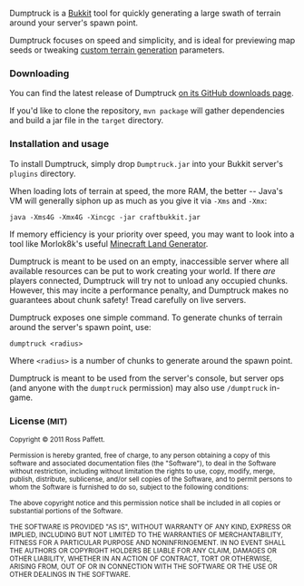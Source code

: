 Dumptruck is a [Bukkit](http://bukkit.org/) tool for quickly generating a large swath of terrain around your server's spawn point.

Dumptruck focuses on speed and simplicity, and is ideal for previewing map seeds or tweaking [custom terrain generation](http://dev.bukkit.org/server-mods/terrain-control/) parameters.

### Downloading

You can find the latest release of Dumptruck [on its GitHub downloads page](https://github.com/raws/bukkit-dumptruck/downloads).

If you'd like to clone the repository, `mvn package` will gather dependencies and build a jar file in the `target` directory.

### Installation and usage

To install Dumptruck, simply drop `Dumptruck.jar` into your Bukkit server's `plugins` directory.

When loading lots of terrain at speed, the more RAM, the better -- Java's VM will generally siphon up as much as you give it via `-Xms` and `-Xmx`:

    java -Xms4G -Xmx4G -Xincgc -jar craftbukkit.jar

If memory efficiency is your priority over speed, you may want to look into a tool like Morlok8k's useful [Minecraft Land Generator](http://www.minecraftforum.net/topic/187737-minecraft-land-generator/).

Dumptruck is meant to be used on an empty, inaccessible server where all available resources can be put to work creating your world. If there _are_ players connected, Dumptruck will try not to unload any occupied chunks. However, this may incite a performance penalty, and Dumptruck makes no guarantees about chunk safety! Tread carefully on live servers.

Dumptruck exposes one simple command. To generate chunks of terrain around the server's spawn point, use:

    dumptruck <radius>

Where `<radius>` is a number of chunks to generate around the spawn point.

Dumptruck is meant to be used from the server's console, but server ops (and anyone with the `dumptruck` permission) may also use `/dumptruck` in-game.
  
### License <small>(MIT)</small>

<small>Copyright © 2011 Ross Paffett.</small>

<small>Permission is hereby granted, free of charge, to any person obtaining a copy of this software and associated documentation files (the "Software"), to deal in the Software without restriction, including without limitation the rights to use, copy, modify, merge, publish, distribute, sublicense, and/or sell copies of the Software, and to permit persons to whom the Software is furnished to do so, subject to the following conditions:</small>

<small>The above copyright notice and this permission notice shall be included in all copies or substantial portions of the Software.</small>

<small>THE SOFTWARE IS PROVIDED "AS IS", WITHOUT WARRANTY OF ANY KIND, EXPRESS OR IMPLIED, INCLUDING BUT NOT LIMITED TO THE WARRANTIES OF MERCHANTABILITY, FITNESS FOR A PARTICULAR PURPOSE AND NONINFRINGEMENT. IN NO EVENT SHALL THE AUTHORS OR COPYRIGHT HOLDERS BE LIABLE FOR ANY CLAIM, DAMAGES OR OTHER LIABILITY, WHETHER IN AN ACTION OF CONTRACT, TORT OR OTHERWISE, ARISING FROM, OUT OF OR IN CONNECTION WITH THE SOFTWARE OR THE USE OR OTHER DEALINGS IN THE SOFTWARE.</small>
